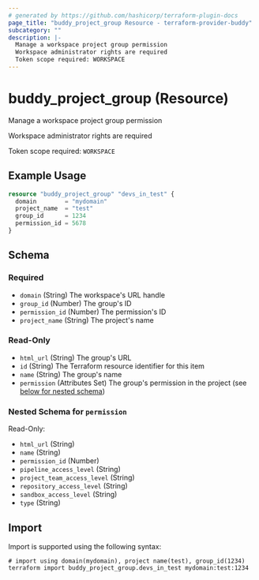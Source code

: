 ```yaml
---
# generated by https://github.com/hashicorp/terraform-plugin-docs
page_title: "buddy_project_group Resource - terraform-provider-buddy"
subcategory: ""
description: |-
  Manage a workspace project group permission
  Workspace administrator rights are required
  Token scope required: WORKSPACE
---
```


# buddy_project_group (Resource)

Manage a workspace project group permission

Workspace administrator rights are required

Token scope required: `WORKSPACE`

## Example Usage

```terraform
resource "buddy_project_group" "devs_in_test" {
  domain        = "mydomain"
  project_name  = "test"
  group_id      = 1234
  permission_id = 5678
}
```

<!-- schema generated by tfplugindocs -->
## Schema

### Required

- `domain` (String) The workspace's URL handle
- `group_id` (Number) The group's ID
- `permission_id` (Number) The permission's ID
- `project_name` (String) The project's name

### Read-Only

- `html_url` (String) The group's URL
- `id` (String) The Terraform resource identifier for this item
- `name` (String) The group's name
- `permission` (Attributes Set) The group's permission in the project (see [below for nested schema](#nestedatt--permission))

<a id="nestedatt--permission"></a>
### Nested Schema for `permission`

Read-Only:

- `html_url` (String)
- `name` (String)
- `permission_id` (Number)
- `pipeline_access_level` (String)
- `project_team_access_level` (String)
- `repository_access_level` (String)
- `sandbox_access_level` (String)
- `type` (String)

## Import

Import is supported using the following syntax:

```shell
# import using domain(mydomain), project name(test), group_id(1234)
terraform import buddy_project_group.devs_in_test mydomain:test:1234
```
